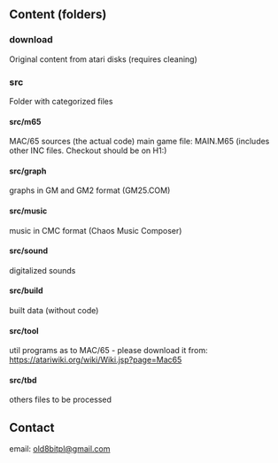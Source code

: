 
## Content (folders)

### download

Original content from atari disks (requires cleaning)

### src

Folder with categorized files

#### src/m65

MAC/65 sources (the actual code)
main game file: MAIN.M65 (includes other INC files. Checkout should be on H1:)

#### src/graph

graphs in GM and GM2 format (GM25.COM)

#### src/music

music in CMC format (Chaos Music Composer)

#### src/sound

digitalized sounds

#### src/build

built data (without code)

#### src/tool

util programs
as to MAC/65 - please download it from: https://atariwiki.org/wiki/Wiki.jsp?page=Mac65

#### src/tbd

others files to be processed


## Contact
email: old8bitpl@gmail.com

